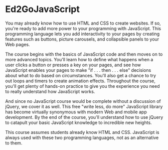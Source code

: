 # Ed2GoJavaScript


You may already know how to use HTML and CSS to create websites. If so, you're ready to add more power to your programming with JavaScript. This programming language lets you add interactivity to your pages by creating features such as buttons, picture carousels, and collapsible panels to your Web pages.

The course begins with the basics of JavaScript code and then moves on to more advanced topics. You'll learn how to define what happens when a user clicks a button or presses a key on your pages, and see how JavaScript enables your pages to make "if . . . then . . . else" decisions about what to do based on circumstances. You'll also get a chance to try out loops and timers to create animation effects. Throughout the course, you'll get plenty of hands-on practice to give you the experience you need to really understand how JavaScript works.

And since no JavaScript course would be complete without a discussion of jQuery, we cover it as well. This free "write less, do more" JavaScript library has become virtually synonymous with modern Web and mobile app development. By the end of the course, you'll understand how to use jQuery to catapult your basic JavaScript knowledge to incredible new heights.

This course assumes students already know HTML and CSS. JavaScript is always used with these two programming languages, not as an alternative to them.